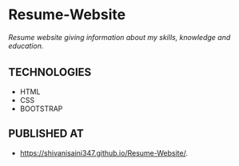 # Resume-Website
###### Resume website giving information about my skills, knowledge and education.

## TECHNOLOGIES
* HTML
* CSS
* BOOTSTRAP

## PUBLISHED AT
* https://shivanisaini347.github.io/Resume-Website/.

